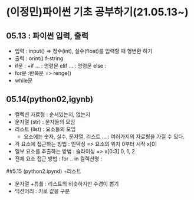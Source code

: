 # (이정민)파이썬 기초 공부하기(21.05.13~)
## 05.13 : 파이썬 입력, 출력
+ 입력 : input() => 정수(int), 실수(float)를 입력할 때 형변환 하기
+ 출력 : orint() f-string
+ if문 : 
  +if ... : 명령문 elif ... : 명령문 else :
+ for문 :반복문 => renge()
+ while문


## 05.14(python02,igynb)
+ 컬렉션 자료형 : 순서있는지, 없는지
+ 문자열 (str) : 문자들의 모임
+ 리스트 (list) : 요소들의 모임
   + 요소에는 숫자, 실수, 문자열, 리스트 ... : 여러가지의 자료형을 가질 수 있다.
+ 각 요소에 접근하는 방법 : 인덱싱 => 요소의 위치 0부터 시작 x[0]
+ 일부 요소를 추출하는 방법 : 슬라이싱 => x[0:3] 0, 1, 2 
+ 전체 요소 접근 방법 : for .. in 컬렉션명 :

##5.15 (python2.ipynd)
+리스트
  + 문자열
+튜플 : 리스트의 비슷하지만 수경이 뽑기
+ 딕션어리 : 키로 값을 구분 
